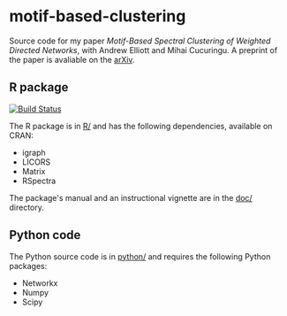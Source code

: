 # motif-based-clustering

Source code for my paper
*Motif-Based Spectral Clustering of Weighted Directed Networks*,
with
Andrew Elliott
and
Mihai Cucuringu.
A preprint of the paper is avaliable on the
[arXiv](https://arxiv.org/abs/2004.01293).

## R package

[![Build Status](https://travis-ci.com/WGUNDERWOOD/motif-based-clustering.svg?branch=master)](https://travis-ci.com/github/WGUNDERWOOD/motif-based-clustering)

The R package is in [R/](./R/)
and has the following dependencies, available on CRAN:

- igraph
- LICORS
- Matrix
- RSpectra

The package's manual and an instructional vignette are in the
[doc/](./R/doc/)
directory.


## Python code

The Python source code is in [python/](./python/)
and requires the following Python packages:

- Networkx
- Numpy
- Scipy
